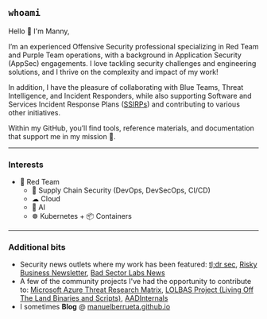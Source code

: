 ## `whoami`
Hello 👋 I'm Manny,   

I’m an experienced Offensive Security professional specializing in Red Team and Purple Team operations, with a background in Application Security (AppSec) engagements. I love tackling security challenges and engineering solutions, and I thrive on the complexity and impact of my work!

In addition, I have the pleasure of collaborating with Blue Teams, Threat Intelligence, and Incident Responders, while also supporting Software and Services Incident Response Plans ([SSIRPs](https://msrc.microsoft.com/blog/2019/06/inside-the-msrc-anatomy-of-a-ssirp-incident/)) and contributing to various other initiatives.

Within my GitHub, you’ll find tools, reference materials, and documentation that support me in my mission 🚀.

---    
### Interests
- 🔴 Red Team
    - 🔗 Supply Chain Security (DevOps, DevSecOps, CI/CD)
    - ☁ Cloud 
    - 🤖 AI
    - ☸ Kubernetes + 📦 Containers

---   
### Additional bits
- Security news outlets where my work has been featured: [tl;dr sec](https://tldrsec.com/p/tldr-sec-240), [Risky Business Newsletter](https://news.risky.biz/risky-biz-news-us-takes-down-rts-twitter-bot-farm/), [Bad Sector Labs News](https://blog.badsectorlabs.com/last-week-in-security-lwis-2024-07-08.html)
- A few of the community projects I've had the opportunity to contribute to: [Microsoft Azure Threat Research Matrix](https://aka.ms/ATRM), [LOLBAS Project (Living Off The Land Binaries and Scripts)](https://github.com/LOLBAS-Project/LOLBAS), [AADInternals](https://github.com/Gerenios/AADInternals)
- I sometimes **Blog** @ [manuelberrueta.github.io](https://manuelberrueta.github.io/)


<!---
ManuelBerrueta/ManuelBerrueta is a ✨ special ✨ repository because its `README.md` (this file) appears on your GitHub profile.
You can click the Preview link to take a look at your changes.
--->
